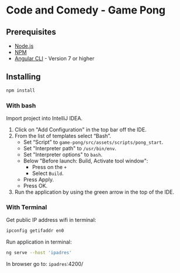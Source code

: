 # Code and Comedy - Game Pong

## Prerequisites
* [Node.js](https://nodejs.org/)
* [NPM](https://www.npmjs.com)
* [Angular CLI](https://angular.io/guide/setup-local) - Version 7 or higher

## Installing
```bash
npm install
```

### With bash
Import project into IntelliJ IDEA.

1. Click on "Add Configuration" in the top bar off the IDE.
1. From the list of templates select “Bash”.
    - Set “Script” to `game-pong/src/assets/scripts/pong_start`.
    - Set "Interpreter path" to `/usr/bin/env`.
    - Set "Interpreter options" to `bash`.
    - Below "Before launch: Build, Activate tool window":
        - Press on the `+`
        - Select `Build`.
    - Press Apply.
    - Press OK.
3. Run the application by using the green arrow in the top of the IDE.

### With Terminal
Get public IP address wifi in terminal:

```bash
ipconfig getifaddr en0
```

Run application in terminal:

```bash
ng serve --host 'ipadres'
```
In browser go to:
`ipadres`:4200/
